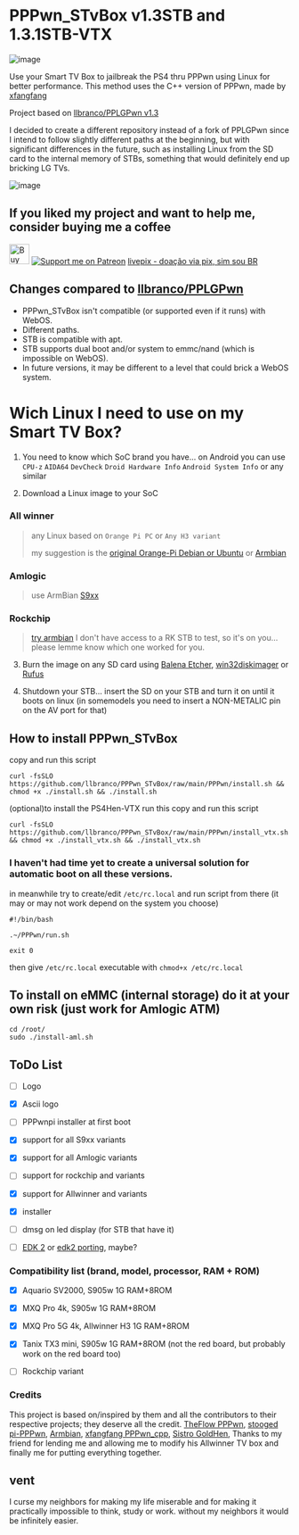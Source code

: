 # PPPwn_STvBox v1.3STB and 1.3.1STB-VTX

![image](https://github.com/user-attachments/assets/fc88f130-0b7f-49fc-8fbb-e96aef275237)



Use your Smart TV Box to jailbreak the PS4 thru PPPwn using Linux for better performance.
This method uses the C++ version of PPPwn, made by [xfangfang](https://github.com/xfangfang/PPPwn_cpp)

Project based on [llbranco/PPLGPwn v1.3](https://github.com/llbranco/PPLGPwn)

I decided to create a different repository instead of a fork of PPLGPwn since I intend to follow slightly different paths at the beginning,
but with significant differences in the future, such as installing Linux from the SD card to the internal memory of STBs, something that would definitely end up bricking LG TVs.


![image](https://github.com/llbranco/PPPwn_STvBox/assets/5321071/92f898e6-bf4a-4204-aa6d-0151d662f3e9)


## If you liked my project and want to help me, consider buying me a coffee
<a href='https://ko-fi.com/J3J4Y2DQ4' target='_blank'><img height='36' style='border:0px;height:36px;' src='https://storage.ko-fi.com/cdn/kofi2.png?v=3' border='0' alt='Buy Me a Coffee at ko-fi.com' /></a> [![Support me on Patreon](https://img.shields.io/endpoint.svg?url=https%3A%2F%2Fshieldsio-patreon.vercel.app%2Fapi%3Fusername%3Dllbranco%26type%3Dpatrons&style=flat-square)](https://patreon.com/llbranco) [livepix - doação via pix, sim sou BR](https://livepix.gg/llbranco)


## Changes compared to [llbranco/PPLGPwn](https://github.com/llbranco/PPLGPwn)
- PPPwn_STvBox isn't compatible (or supported even if it runs) with WebOS.
- Different paths.
- STB is compatible with apt.
- STB supports dual boot and/or system to emmc/nand (which is impossible on WebOS).
- In future versions, it may be different to a level that could brick a WebOS system.


# Wich Linux I need to use on my Smart TV Box?
1. You need to know which SoC brand you have... on Android you can use ```CPU-z``` ```AIDA64```  ```DevCheck``` ```Droid Hardware Info``` ```Android System Info``` or any similar


2. Download a Linux image to your SoC


### All winner
> any Linux based on ```Orange Pi PC``` or ```Any H3 variant```
> 
> my suggestion is the [original Orange-Pi Debian or Ubuntu](http://www.orangepi.org/html/hardWare/computerAndMicrocontrollers/service-and-support/Orange-Pi-PC.html) or [Armbian](https://www.armbian.com/orange-pi-pc/)

### Amlogic
> use ArmBian
[S9xx](https://www.armbian.com/amlogic-s9xx-tv-box/)

### Rockchip
> [try armbian](https://www.armbian.com/soc/rockchip/) I don't have access to a RK STB to test, so it's on you... please lemme know which one worked for you.


3. Burn the image on any SD card using [Balena Etcher](https://etcher.balena.io/), [win32diskimager](https://sourceforge.net/projects/win32diskimager/) or [Rufus](https://rufus.ie/)


4. Shutdown your STB... insert the SD on your STB and turn it on until it boots on linux (in somemodels you need to insert a NON-METALIC pin on the AV port for that)


## How to install PPPwn_STvBox
copy and run this script
```
curl -fsSLO https://github.com/llbranco/PPPwn_STvBox/raw/main/PPPwn/install.sh && chmod +x ./install.sh && ./install.sh
```

(optional)to install the PS4Hen-VTX run this
copy and run this script
```
curl -fsSLO https://github.com/llbranco/PPPwn_STvBox/raw/main/PPPwn/install_vtx.sh && chmod +x ./install_vtx.sh && ./install_vtx.sh
```

### I haven't had time yet to create a universal solution for automatic boot on all these versions.
in meanwhile try to create/edit ```/etc/rc.local``` and run script from there (it may or may not work depend on the system you choose)
```
#!/bin/bash

.~/PPPwn/run.sh

exit 0
```
then give ```/etc/rc.local``` executable with  ```chmod+x /etc/rc.local```


## To install on eMMC (internal storage) do it at your own risk (just work for Amlogic ATM)
```
cd /root/
sudo ./install-aml.sh
```


## ToDo List
- [ ] Logo
- [x] Ascii logo
- [ ] PPPwnpi installer at first boot
- [x] support for all S9xx variants
- [x] support for all Amlogic variants
- [ ] support for rockchip and variants
- [x] support for Allwinner and variants
- [x] installer
- [ ] dmsg on led display (for STB that have it)
- [ ] [EDK 2]( https://github.com/tianocore/edk2) or [edk2 porting](https://github.com/edk2-porting/edk2-msm), maybe?


### Compatibility list (brand, model, processor, RAM + ROM)
- [x] Aquario SV2000, S905w 1G RAM+8ROM
- [x] MXQ Pro 4k, S905w 1G RAM+8ROM
- [x] MXQ Pro 5G 4k, Allwinner H3 1G RAM+8ROM
- [x] Tanix TX3 mini, S905w 1G RAM+8ROM (not the red board, but probably work on the red board too)
- [ ] Rockchip variant


### Credits
This project is based on/inspired by them and all the contributors to their respective projects; they deserve all the credit.
[TheFlow PPPwn](https://github.com/TheOfficialFloW/PPPwn), [stooged pi-PPPwn](https://github.com/stooged/PI-Pwn), [Armbian](https://www.armbian.com), [xfangfang PPPwn_cpp](https://github.com/xfangfang/PPPwn_cpp), [Sistro GoldHen](https://github.com/GoldHEN/GoldHEN), Thanks to my friend for lending me and allowing me to modify his Allwinner TV box and finally me for putting everything together.

## vent
I curse my neighbors for making my life miserable and for making it practically impossible to think, study or work. without my neighbors it would be infinitely easier.

